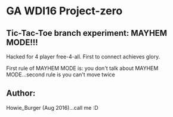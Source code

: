 # GA WDI16 Project-zero
<h2>Tic-Tac-Toe branch experiment: MAYHEM MODE!!!</h2>
<p>Hacked for 4 player free-4-all. First to connect achieves glory.</p>
<p>First rule of MAYHEM MODE is: you don't talk about MAYHEM MODE...second rule is you can't move twice</p>

<h2>Author:</h2>
<p>Howie_Burger (Aug 2016)...call me :D</p>
